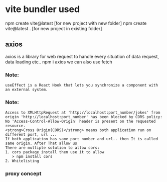 # vite bundler used
   npm create vite@latest [for new project with new folder]
   npm create vite@latest . [for new project in existing folder]

## axios
   axios is a library for web request to handle every situation of data request, data loading etc.. 
   npm i axios
   we can also use fetch

### Note: 
    useEffect is a React Hook that lets you synchronize a component with an external system.

### Note:
    Access to XMLHttpRequest at 'http://localhost:port_number/jokes' from origin 'http://localhost:port_number' has been blocked by CORS policy: No 'Access-Control-Allow-Origin' header is present on the requested resource.
    <strong>Cross Origin(CORS)</strong> means both application run on different port, url ...
    If both application has same port number and url.. then It is called same origin. After That allow us
    There are multiple solution to allow cors:
    1. cors package install then use it to allow 
       > npm install cors
    2. Whitelisting

### proxy concept
    